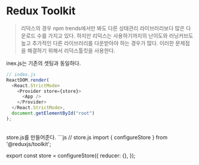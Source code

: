 # Redux Toolkit

> 리덕스의 경우 npm trends에서만 봐도 다른 상태관리 라이브러리보다 많은 다운로드 수를 가지고 있다. 
>  하지만 리덕스는 사용하기까지의 난이도와 러닝커브도 높고 추가적인 다른 라이브러리를 다운받아야 하는 경우가 많다.
>  이러한 문제점을 해결하기 위해서 리덕스툴킷을 사용한다.

inex.js는 기존의 셋팅과 동일하다.
```js
// index.js
ReactDOM.render(
  <React.StrictMode>
    <Provider store={store}>
      <App />
    </Provider>
  </React.StrictMode>,
  document.getElementById("root")
);
```

<br />
store.js를 만들어준다.
```js
// store.js
import { configureStore } from '@reduxjs/toolkit';

export const store = configureStore({
  reducer: {},
});
```
